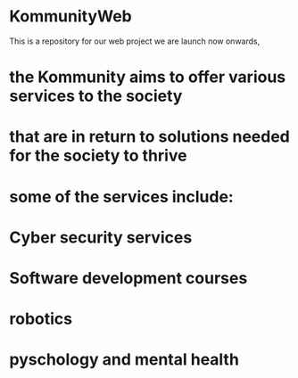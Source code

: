 # KommunityWeb
This is a repository for our web project we are launch now onwards, 

# the Kommunity aims to offer various services to the society 
# that are in return to solutions needed for the society to thrive
# some of the services include:
# Cyber security services
# Software development courses 
# robotics
# pyschology and mental health
